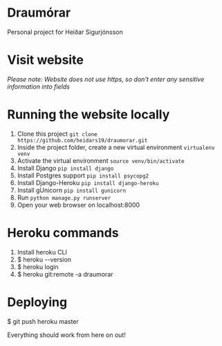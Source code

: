 # Draumórar

Personal project for Heiðar Sigurjónsson

# Visit website


*Please note: Website does not use https, so don't enter any sensitive information into fields*

# Running the website locally
1. Clone this project `git clone https://github.com/heidars19/draumorar.git`
2. Inside the project folder, create a new virtual environment `virtualenv venv`
3. Activate the virtual environment `source venv/bin/activate`
4. Install Django `pip install django`
5. Install Postgres support `pip install psycopg2`
5. Install Django-Heroku `pip install django-heroku`
6. Install gUnicorn `pip install gunicorn`
8. Run `python manage.py runserver`
9. Open your web browser on localhost:8000

# Heroku commands
1. Install heroku CLI
2. $ heroku --version
3. $ heroku login
4. $ heroku git:remote -a draumorar

# Deploying
$ git push heroku master

Everything should work from here on out!
